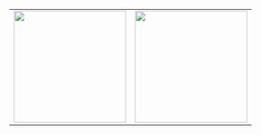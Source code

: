 <meta name="viewport" content="width=device-width, initial-scale=2">

<table>
  <tr>
    <td>
      <img src="https://github-readme-stats.vercel.app/api/top-langs/?username=sebo21cc21&langs_count=25&layout=compact&show_icons=true&icon_color=0096ff&theme=tokyonight" height="200" />
    </td>
    <td>
      <img src="https://github-readme-stats.vercel.app/api?username=sebo21cc21&show_icons=true&theme=tokyonight" height="200" />
    </td>
  </tr>
</table>
